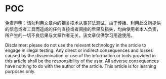 # POC



免责声明：请勿利用文章内的相关技术从事非法测试，由于传播、利用此文所提供的信息或者工具而造成的任何直接或者间接的后果及损失，均由使用者本人负责，所产生的一切不良后果与文章作者无关。该文章仅供学习用途使用。




Disclaimer: please do not use the relevant technology in the article to engage in illegal testing. Any direct or indirect consequences and losses caused by the dissemination or use of the information or tools provided in this article shall be the responsibility of the user. All adverse consequences have nothing to do with the author of the article. This article is for learning purposes only.
